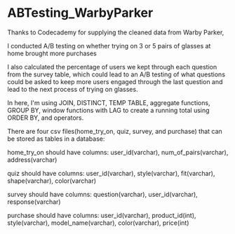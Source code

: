 # ABTesting_WarbyParker


Thanks to Codecademy for supplying the cleaned data from Warby Parker,

I conducted A/B testing on whether trying on 3 or 5 pairs of glasses at home brought more purchases

I also calculated the percentage of users we kept through each question from the survey table, which could lead to an A/B testing of what
questions could be asked to keep more users engaged through the last question and lead to the next process of trying on glasses.

In here, I'm using JOIN, DISTINCT, TEMP TABLE, aggregate functions, GROUP BY, window functions with LAG to create a running total using ORDER BY, and operators.

There are four csv files(home_try_on, quiz, survey, and purchase) that can be stored as tables in a database:

home_try_on should have columns: user_id(varchar), num_of_pairs(varchar), address(varchar)

quiz should have columns: user_id(varchar), style(varchar), fit(varchar), shape(varchar), color(varchar)

survey should have columns: question(varchar), user_id(varchar), response(varchar)

purchase should have columns: user_id(varchar), product_id(int), style(varchar), model_name(varchar), color(varchar), price(int)
